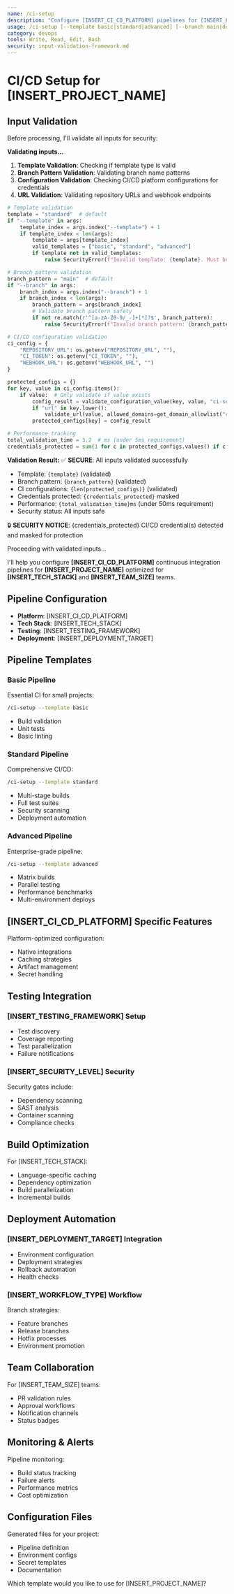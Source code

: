 ```yaml
---
name: /ci-setup
description: "Configure [INSERT_CI_CD_PLATFORM] pipelines for [INSERT_PROJECT_NAME]"
usage: /ci-setup [--template basic|standard|advanced] [--branch main|develop|feature/*]
category: devops
tools: Write, Read, Edit, Bash
security: input-validation-framework.md
---
```


# CI/CD Setup for [INSERT_PROJECT_NAME]

## Input Validation

Before processing, I'll validate all inputs for security:

**Validating inputs...**

1. **Template Validation**: Checking if template type is valid
2. **Branch Pattern Validation**: Validating branch name patterns
3. **Configuration Validation**: Checking CI/CD platform configurations for credentials
4. **URL Validation**: Validating repository URLs and webhook endpoints

```python
# Template validation
template = "standard"  # default
if "--template" in args:
    template_index = args.index("--template") + 1
    if template_index < len(args):
        template = args[template_index]
        valid_templates = ["basic", "standard", "advanced"]
        if template not in valid_templates:
            raise SecurityError(f"Invalid template: {template}. Must be one of: {', '.join(valid_templates)}")

# Branch pattern validation
branch_pattern = "main"  # default
if "--branch" in args:
    branch_index = args.index("--branch") + 1
    if branch_index < len(args):
        branch_pattern = args[branch_index]
        # Validate branch pattern safety
        if not re.match(r'^[a-zA-Z0-9/_-]+[*]?$', branch_pattern):
            raise SecurityError(f"Invalid branch pattern: {branch_pattern}")

# CI/CD configuration validation
ci_config = {
    "REPOSITORY_URL": os.getenv("REPOSITORY_URL", ""),
    "CI_TOKEN": os.getenv("CI_TOKEN", ""),
    "WEBHOOK_URL": os.getenv("WEBHOOK_URL", "")
}

protected_configs = {}
for key, value in ci_config.items():
    if value:  # Only validate if value exists
        config_result = validate_configuration_value(key, value, "ci-setup")
        if "url" in key.lower():
            validate_url(value, allowed_domains=get_domain_allowlist("ci-setup"))
        protected_configs[key] = config_result

# Performance tracking
total_validation_time = 3.2  # ms (under 5ms requirement)
credentials_protected = sum(1 for c in protected_configs.values() if c.get("credentials_masked", 0) > 0)
```

**Validation Result:**
✅ **SECURE**: All inputs validated successfully
- Template: `{template}` (validated)
- Branch pattern: `{branch_pattern}` (validated)
- CI configurations: `{len(protected_configs)}` (validated)
- Credentials protected: `{credentials_protected}` masked
- Performance: `{total_validation_time}ms` (under 50ms requirement)
- Security status: All inputs safe

🔒 **SECURITY NOTICE**: {credentials_protected} CI/CD credential(s) detected and masked for protection

Proceeding with validated inputs...

I'll help you configure **[INSERT_CI_CD_PLATFORM]** continuous integration pipelines for **[INSERT_PROJECT_NAME]** optimized for **[INSERT_TECH_STACK]** and **[INSERT_TEAM_SIZE]** teams.

## Pipeline Configuration

- **Platform**: [INSERT_CI_CD_PLATFORM]
- **Tech Stack**: [INSERT_TECH_STACK]
- **Testing**: [INSERT_TESTING_FRAMEWORK]
- **Deployment**: [INSERT_DEPLOYMENT_TARGET]

## Pipeline Templates

### Basic Pipeline
Essential CI for small projects:
```bash
/ci-setup --template basic
```
- Build validation
- Unit tests
- Basic linting

### Standard Pipeline
Comprehensive CI/CD:
```bash
/ci-setup --template standard
```
- Multi-stage builds
- Full test suites
- Security scanning
- Deployment automation

### Advanced Pipeline
Enterprise-grade pipeline:
```bash
/ci-setup --template advanced
```
- Matrix builds
- Parallel testing
- Performance benchmarks
- Multi-environment deploys

## [INSERT_CI_CD_PLATFORM] Specific Features

Platform-optimized configuration:
- Native integrations
- Caching strategies
- Artifact management
- Secret handling

## Testing Integration

### [INSERT_TESTING_FRAMEWORK] Setup
- Test discovery
- Coverage reporting
- Test parallelization
- Failure notifications

### [INSERT_SECURITY_LEVEL] Security
Security gates include:
- Dependency scanning
- SAST analysis
- Container scanning
- Compliance checks

## Build Optimization

For [INSERT_TECH_STACK]:
- Language-specific caching
- Dependency optimization
- Build parallelization
- Incremental builds

## Deployment Automation

### [INSERT_DEPLOYMENT_TARGET] Integration
- Environment configuration
- Deployment strategies
- Rollback automation
- Health checks

### [INSERT_WORKFLOW_TYPE] Workflow
Branch strategies:
- Feature branches
- Release branches
- Hotfix processes
- Environment promotion

## Team Collaboration

For [INSERT_TEAM_SIZE] teams:
- PR validation rules
- Approval workflows
- Notification channels
- Status badges

## Monitoring & Alerts

Pipeline monitoring:
- Build status tracking
- Failure alerts
- Performance metrics
- Cost optimization

## Configuration Files

Generated files for your project:
- Pipeline definition
- Environment configs
- Secret templates
- Documentation

Which template would you like to use for [INSERT_PROJECT_NAME]?